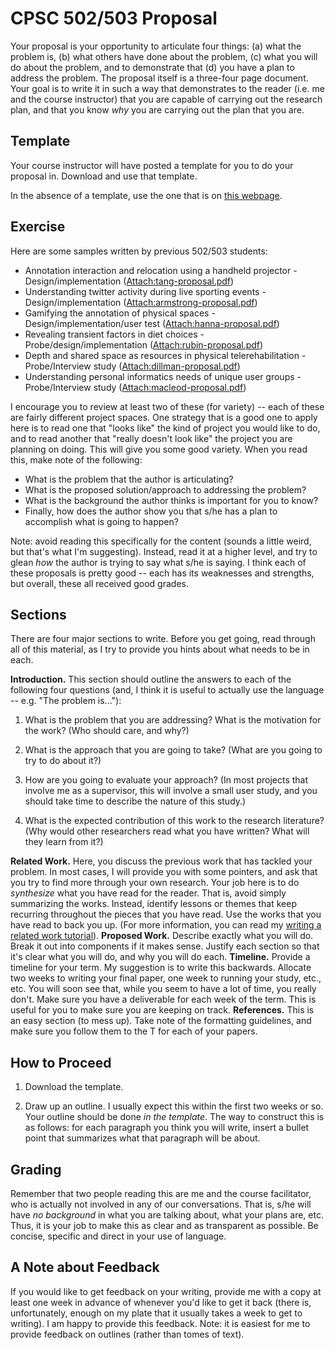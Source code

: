 

# CPSC 502/503 Proposal

Your proposal is your opportunity to articulate four things: (a) what the problem is, (b) what others have done about the problem, (c) what you will do about the problem, and to demonstrate that (d) you have a plan to address the problem. The proposal itself is a three-four page document. Your goal is to write it in such a way that demonstrates to the reader (i.e. me and the course instructor) that you are capable of carrying out the research plan, and that you know _why_ you are carrying out the plan that you are.

## Template

Your course instructor will have posted a template for you to do your proposal in. Download and use that template.

In the absence of a template, use the one that is on [this webpage](http://www.sigchi.org/publications/chipubform/sigchi-papers-word-template/view).

## Exercise

Here are some samples written by previous 502/503 students:

* Annotation interaction and relocation using a handheld projector - Design/implementation ([Attach:tang-proposal.pdf](CPSC502503/tang-proposal.pdf))
* Understanding twitter activity during live sporting events - Design/implementation ([Attach:armstrong-proposal.pdf](CPSC502503/armstrong-proposal.pdf))
* Gamifying the annotation of physical spaces - Design/implementation/user test ([Attach:hanna-proposal.pdf](CPSC502503/hanna-proposal.pdf))
* Revealing transient factors in diet choices - Probe/design/implementation ([Attach:rubin-proposal.pdf](CPSC502503/rubin-proposal.pdf))
* Depth and shared space as resources in physical telerehabilitation - Probe/Interview study ([Attach:dillman-proposal.pdf](CPSC502503/dillman-proposal.pdf))
* Understanding personal informatics needs of unique user groups - Probe/Interview study ([Attach:macleod-proposal.pdf](CPSC502503/macleod-proposal.pdf))

I encourage you to review at least two of these (for variety) -- each of these are fairly different project spaces. One strategy that is a good one to apply here is to read one that "looks like" the kind of project you would like to do, and to read another that "really doesn't look like" the project you are planning on doing. This will give you some good variety. When you read this, make note of the following:

* What is the problem that the author is articulating?
* What is the proposed solution/approach to addressing the problem?
* What is the background the author thinks is important for you to know?
* Finally, how does the author show you that s/he has a plan to accomplish what is going to happen?

Note: avoid reading this specifically for the content (sounds a little weird, but that's what I'm suggesting). Instead, read it at a higher level, and try to glean _how_ the author is trying to say what s/he is saying. I think each of these proposals is pretty good -- each has its weaknesses and strengths, but overall, these all received good grades.

## Sections

There are four major sections to write. Before you get going, read through all of this material, as I try to provide you hints about what needs to be in each.

**Introduction.** This section should outline the answers to each of the following four questions (and, I think it is useful to actually use the language -- e.g. "The problem is..."):

1.  What is the problem that you are addressing? What is the motivation for the work? (Who should care, and why?)

2.  What is the approach that you are going to take? (What are you going to try to do about it?)

3.  How are you going to evaluate your approach? (In most projects that involve me as a supervisor, this will involve a small user study, and you should take time to describe the nature of this study.)

4.  What is the expected contribution of this work to the research literature? (Why would other researchers read what you have written? What will they learn from it?)

**Related Work.** Here, you discuss the previous work that has tackled your problem. In most cases, I will provide you with some pointers, and ask that you try to find more through your own research. Your job here is to do _synthesize_ what you have read for the reader. That is, avoid simply summarizing the works. Instead, identify lessons or themes that keep recurring throughout the pieces that you have read. Use the works that you have read to back you up. (For more information, you can read my [writing a related work tutorial](RiceLab/RelatedWorkTutorial.md)).
**Proposed Work.** Describe exactly what you will do. Break it out into components if it makes sense. Justify each section so that it's clear what you will do, and why you will do each.
**Timeline.** Provide a timeline for your term. My suggestion is to write this backwards. Allocate two weeks to writing your final paper, one week to running your study, etc., etc. You will soon see that, while you seem to have a lot of time, you really don't. Make sure you have a deliverable for each week of the term. This is useful for you to make sure you are keeping on track.
**References.** This is an easy section (to mess up). Take note of the formatting guidelines, and make sure you follow them to the T for each of your papers. 

## How to Proceed

1.  Download the template.

2.  Draw up an outline. I usually expect this within the first two weeks or so. Your outline should be done _in the template_. The way to construct this is as follows: for each paragraph you think you will write, insert a bullet point that summarizes what that paragraph will be about.

## Grading

Remember that two people reading this are me and the course facilitator, who is actually not involved in any of our conversations. That is, s/he will have _no background_ in what you are talking about, what your plans are, etc. Thus, it is your job to make this as clear and as transparent as possible. Be concise, specific and direct in your use of language.

## A Note about Feedback

If you would like to get feedback on your writing, provide me with a copy at least one week in advance of whenever you'd like to get it back (there is, unfortunately, enough on my plate that it usually takes a week to get to writing). I am happy to provide this feedback. Note: it is easiest for me to provide feedback on outlines (rather than tomes of text).
